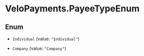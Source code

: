# VeloPayments.PayeeTypeEnum

## Enum


* `Individual` (value: `"Individual"`)

* `Company` (value: `"Company"`)


